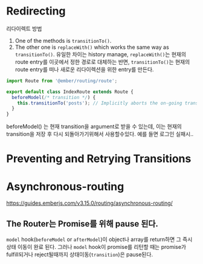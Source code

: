 

# Redirecting

리다이렉트 방법

1. One of the methods is `transitionTo()`.
2. The other one is `replaceWith()` which works the same way as `transitionTo()`. 유일한 차이는 history manage, `replaceWith()`는 현재의 route entry를 이곳에서 정한 경로로 대체하는 반면, `transitionTo()`는 현재의 route entry를 떠나 새로운 리다이렉션을 위한 entry를 만든다.


``` app/routes/index.js
import Route from '@ember/routing/route';

export default class IndexRoute extends Route {
  beforeModel(/* transition */) {
    this.transitionTo('posts'); // Implicitly aborts the on-going transition.
  }
}
```

beforeModel() 는 현재 transition을 argument로 받을 수 있는데, 이는 현재의 transition을 저장 후 다시 되돌아가기위해서 사용할수있다. 예를 들면 로그인 실패시..


# Preventing and Retrying Transitions







# Asynchronous-routing

https://guides.emberjs.com/v3.15.0/routing/asynchronous-routing/


## The Router는 Promise를 위해 pause 된다.

`model` hook(`beforeModel` or `afterModel`)이 object나 array를 return하면 그 즉시 상태 이동이 완료 된다. 그러나 `model` hook이 promise를 리턴할 때는 promise가 fulfill되거나 reject될때까지 상태이동(`transition`)은 pause된다.



